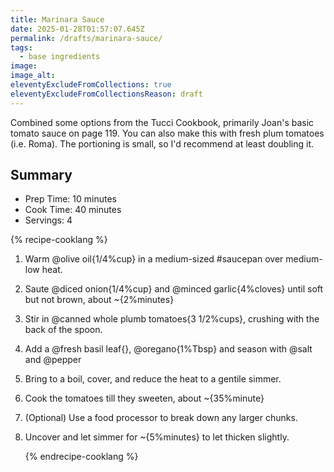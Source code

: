 ```yaml
---
title: Marinara Sauce
date: 2025-01-28T01:57:07.645Z
permalink: /drafts/marinara-sauce/
tags:
  - base ingredients
image:
image_alt:
eleventyExcludeFromCollections: true
eleventyExcludeFromCollectionsReason: draft
---
```


Combined some options from the Tucci Cookbook, primarily Joan's basic tomato sauce on page 119.
You can also make this with fresh plum tomatoes (i.e. Roma).
The portioning is small, so I'd recommend at least doubling it.

## Summary

- Prep Time: 10 minutes
- Cook Time: 40 minutes
- Servings: 4

{% recipe-cooklang %}

1. Warm @olive oil{1/4%cup} in a medium-sized #saucepan over medium-low heat.
1. Saute @diced onion{1/4%cup} and @minced garlic{4%cloves} until soft but not brown, about ~{2%minutes}
1. Stir in @canned whole plumb tomatoes{3 1/2%cups}, crushing with the back of the spoon.
1. Add a @fresh basil leaf{}, @oregano{1%Tbsp} and season with @salt and @pepper
1. Bring to a boil, cover, and reduce the heat to a gentile simmer.
1. Cook the tomatoes till they sweeten, about ~{35%minute}
1. (Optional) Use a food processor to break down any larger chunks.
1. Uncover and let simmer for ~{5%minutes} to let thicken slightly.

   {% endrecipe-cooklang %}
